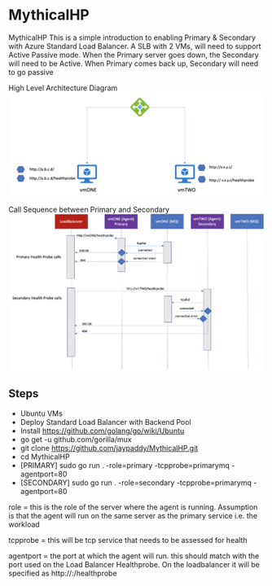 # MythicalHP
MythicalHP
This is a simple introduction to enabling Primary & Secondary with Azure Standard Load Balancer. A SLB with 2 VMs, will need to support Active Passive mode. When the Primary server goes down, the Secondary will need to be Active. When Primary comes back up, Secondary will need to go passive

High Level Architecture Diagram
![Image description](./MythicalHPLB.png)

Call Sequence between Primary and Secondary
![Image description](./MythicalHP.png)


## Steps
* Ubuntu VMs
* Deploy Standard Load Balancer with Backend Pool
* Install https://github.com/golang/go/wiki/Ubuntu
* go get -u github.com/gorilla/mux
* git clone https://github.com/jaypaddy/MythicalHP.git
* cd MythicalHP
* [PRIMARY] sudo go run . -role=primary -tcpprobe=primarymq -agentport=80
* [SECONDARY] sudo go run . -role=secondary -tcpprobe=primarymq -agentport=80

role = this is the role of the server where the agent is running. Assumption is that the agent will run on the same server as the primary service i.e. the workload

tcpprobe = this will be tcp service that needs to be assessed for health

agentport = the port at which the agent will run. this should match with the port used on the Load Balancer Healthprobe. On the loadbalancer it will be specified as http://<server>:<agentport>/healthprobe